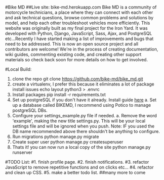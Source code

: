 #Bike MD
##Live site: bike-md.herokuapp.com
Bike MD is a community of motorcycle technicians, a place where they can connect with each other and ask technical questions, browse common problems and solutions by model, and help each other troubleshoot vehicles more efficiently. This website was originally built as my final project for the Iron Yard. It was developed with Python, Django, JavaScript, Sass, Ajax, and PostgreSQL etc...Recently I have started making a list of improvements and bugs that need to be addressed. This is now an open source project and all contributors are welcome! We're in the process of creating documentation, wiki guides, commenting existing code, and creating other support materials so check back soon for more details on how to get involved.

#Local Build:
1. clone the repo
    git clone https://github.com/bike-md/bike_md.git
2. create a virtualenv, I prefer this because it eliminates a lot of package install issues
    echo layout python3 > .envrc
4. Install packages
    pip install -r requirements.txt
5. Set up postgreSQL if you don't have it already. Install guide [here](http://postgresguide.com/)
   a. Set up a database called BIKEMD, I recommend using Potico to manage postgreSQL DBs.
6. Configure your settings_example.py file if needed.
   a. Remove the word 'example', making the new title settings.py. This will be your local settings file and will be ignored when you push.
   Note: IF you used the DB name recommended above there shouldn't be anything to configure.
7. Run migrations
    python manage.py migrate
8. Create super user
    python manage.py createsuperuser
9. Thats it! you can now run a local copy of the site
    python manage.py runserver


#TODO List:
    #1. finish profile page.
    #2. finish notifications.
    #3. refactor JavaScript to remove repetitive functions and on clicks etc...
    #4. refactor and clean up CSS.
    #5. make a better todo list.
##many more to come
